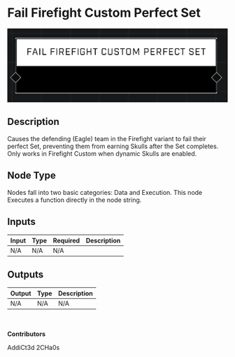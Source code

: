 # Fail Firefight Custom Perfect Set
![](../../../.gitbook/assets/fail-firefight-custom-perfect-set.png)
## Description
Causes the defending (Eagle) team in the Firefight variant to fail their perfect Set, preventing them from earning Skulls after the Set completes. Only works in Firefight Custom when dynamic Skulls are enabled.

## Node Type
Nodes fall into two basic categories: Data and Execution. This node Executes a function directly in the node string.

## Inputs
| Input | Type | Required | Description |
|------------------|------------------|----------|--------------------------------------------------------------|
| N/A | N/A | N/A | |

## Outputs
| Output | Type | Description |
|------------------|------------------|--------------------------------------------------------------|
| N/A | N/A | N/A |


\
\
**Contributors**

AddiCt3d 2CHa0s